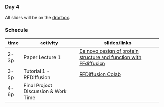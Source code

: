 ### Day 4: 

All slides will be on the [dropbox](https://www.dropbox.com/scl/fo/vuxoqeknepm0tpyx1wcmy/ANFlm2jiOpafGzb12vklr44?rlkey=49zv6kti2tapr0jafcwhdrym6&e=2&dl=0).

### Schedule

| time | activity | slides/links |
|---|---|---|
| 2-3p | Paper Lecture 1 | [De novo design of protein structure and function with RFdiffusion](https://www.nature.com/articles/s41586-023-06415-8) |
| 3-5p | Tutorial 1 - RFDiffusion | [RFDiffusion Colab](https://colab.research.google.com/github/sokrypton/ColabDesign/blob/main/rf/examples/diffusion.ipynb)|
| 4-6p | Final Project Discussion & Work Time |  |



